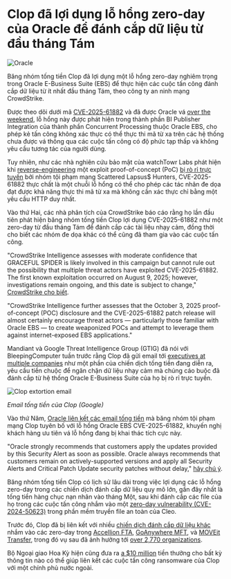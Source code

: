 # Clop đã lợi dụng lỗ hổng zero-day của Oracle để đánh cắp dữ liệu từ đầu tháng Tám

![Oracle](https://www.bleepstatic.com/content/hl-images/2025/03/24/Oracle-logo.jpg)

Băng nhóm tống tiền Clop đã lợi dụng một lỗ hổng zero-day nghiêm trọng trong Oracle E-Business Suite (EBS) để thực hiện các cuộc tấn công đánh cắp dữ liệu từ ít nhất đầu tháng Tám, theo công ty an ninh mạng CrowdStrike.

Được theo dõi dưới mã [CVE-2025-61882](https://nvd.nist.gov/vuln/detail/CVE-2025-61882) và đã được Oracle vá [over the weekend](https://www.bleepingcomputer.com/news/security/oracle-patches-ebs-zero-day-exploited-in-clop-data-theft-attacks/), lỗ hổng này được phát hiện trong thành phần BI Publisher Integration của thành phần Concurrent Processing thuộc Oracle EBS, cho phép kẻ tấn công không xác thực có thể thực thi mã từ xa trên các hệ thống chưa được vá thông qua các cuộc tấn công có độ phức tạp thấp và không yêu cầu tương tác của người dùng.

Tuy nhiên, như các nhà nghiên cứu bảo mật của watchTowr Labs phát hiện khi [reverse-engineering](https://labs.watchtowr.com/well-well-well-its-another-day-oracle-e-business-suite-pre-auth-rce-chain-cve-2025-61882well-well-well-its-another-day-oracle-e-business-suite-pre-auth-rce-chain-cve-2025-61882/) một exploit proof-of-concept (PoC) [bị rò rỉ trực tuyến](https://www.bleepingcomputer.com/news/security/oracle-patches-ebs-zero-day-exploited-in-clop-data-theft-attacks/#:~:text=Exploit%C2%A0leaked%20by%C2%A0Scattered%20Lapsus%24%20Hunters) bởi nhóm tội phạm mạng Scattered Lapsus$ Hunters, CVE-2025-61882 thực chất là một chuỗi lỗ hổng có thể cho phép các tác nhân đe dọa đạt được khả năng thực thi mã từ xa mà không cần xác thực chỉ bằng một yêu cầu HTTP duy nhất.

Vào thứ Hai, các nhà phân tích của CrowdStrike báo cáo rằng họ lần đầu tiên phát hiện băng nhóm tống tiền Clop lợi dụng CVE-2025-61882 như một zero-day từ đầu tháng Tám để đánh cắp các tài liệu nhạy cảm, đồng thời cho biết các nhóm đe dọa khác có thể cũng đã tham gia vào các cuộc tấn công.

"CrowdStrike Intelligence assesses with moderate confidence that GRACEFUL SPIDER is likely involved in this campaign but cannot rule out the possibility that multiple threat actors have exploited CVE-2025-61882\. The first known exploitation occurred on August 9, 2025; however, investigations remain ongoing, and this date is subject to change," [CrowdStrike cho biết](https://www.crowdstrike.com/en-us/blog/crowdstrike-identifies-campaign-targeting-oracle-e-business-suite-zero-day-CVE-2025-61882/).

"CrowdStrike Intelligence further assesses that the October 3, 2025 proof-of-concept (POC) disclosure and the CVE-2025-61882 patch release will almost certainly encourage threat actors — particularly those familiar with Oracle EBS — to create weaponized POCs and attempt to leverage them against internet-exposed EBS applications."

Mandiant và Google Threat Intelligence Group (GTIG) đã nói với BleepingComputer tuần trước rằng Clop đã gửi email tới [executives at multiple companies](https://www.bleepingcomputer.com/news/security/clop-extortion-emails-claim-theft-of-oracle-e-business-suite-data/) như một phần của chiến dịch tống tiền đang diễn ra, yêu cầu tiền chuộc để ngăn chặn dữ liệu nhạy cảm mà chúng cáo buộc đã đánh cắp từ hệ thống Oracle E-Business Suite của họ bị rò rỉ trực tuyến.

![Clop extortion email](https://www.bleepstatic.com/images/news/security/c/clop/oracle-e-business-suite-extortion/clop-oracle-extortion-email.jpg)

_Email tống tiền của Clop (Google)_

Vào thứ Năm, [Oracle liên kết các email tống tiền](https://www.bleepingcomputer.com/news/security/oracle-links-clop-extortion-attacks-to-july-security-flaws/) mà băng nhóm tội phạm mạng Clop tuyên bố với lỗ hổng Oracle EBS CVE-2025-61882, khuyến nghị khách hàng ưu tiên vá lỗ hổng đang bị khai thác tích cực này.

"Oracle strongly recommends that customers apply the updates provided by this Security Alert as soon as possible. Oracle always recommends that customers remain on actively-supported versions and apply all Security Alerts and Critical Patch Update security patches without delay," [hãy chú ý](https://www.oracle.com/security-alerts/alert-cve-2025-61882.html).

Băng nhóm tống tiền Clop có lịch sử lâu dài trong việc lợi dụng các lỗ hổng zero-day trong các chiến dịch đánh cắp dữ liệu quy mô lớn, gần đây nhất là tống tiền hàng chục nạn nhân vào tháng Một, sau khi đánh cắp các file của họ trong các cuộc tấn công nhắm vào một [zero-day vulnerability (CVE-2024-50623)](https://www.bleepingcomputer.com/news/security/new-cleo-zero-day-rce-flaw-exploited-in-data-theft-attacks/) trong phần mềm truyền file an toàn của Cleo.

Trước đó, Clop đã bị liên kết với nhiều [chiến dịch đánh cắp dữ liệu khác](https://www.bleepingcomputer.com/news/security/clop-ransomware-claims-responsibility-for-moveit-extortion-attacks/) nhắm vào các zero-day trong [Accellion FTA](https://www.bleepingcomputer.com/tag/accellion/), [GoAnywhere MFT](https://www.bleepingcomputer.com/news/security/fortra-shares-findings-on-goanywhere-mft-zero-day-attacks/), và [MOVEit Transfer](https://www.bleepingcomputer.com/news/security/new-moveit-transfer-zero-day-mass-exploited-in-data-theft-attacks/), trong đó vụ sau đã ảnh hưởng tới [over 2,770 organizations](https://www.emsisoft.com/en/blog/44123/unpacking-the-moveit-breach-statistics-and-analysis/).

Bộ Ngoại giao Hoa Kỳ hiện cũng đưa ra [a $10 million](https://www.bleepingcomputer.com/news/security/us-govt-offers-10-million-bounty-for-info-on-clop-ransomware/) tiền thưởng cho bất kỳ thông tin nào có thể giúp liên kết các cuộc tấn công ransomware của Clop với một chính phủ nước ngoài.